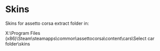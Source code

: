 # Skins

Skins for assetto corsa extract folder in:


X:\Program Files (x86)\Steam\steamapps\common\assettocorsa\content\cars\Select car folder\skins
